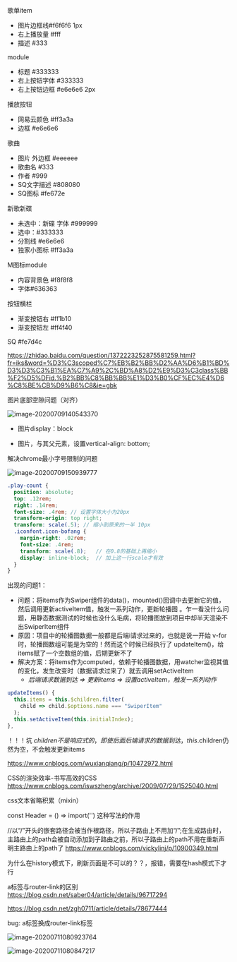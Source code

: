 歌单item

* 图片边框线#f6f6f6 1px
* 右上播放量 #fff 
* 描述 #333

module 

- 标题  #333333 
- 右上按钮字体 #333333 
- 右上按钮边框 #e6e6e6 2px

播放按钮

* 网易云颜色 #ff3a3a 
* 边框 #e6e6e6

歌曲

* 图片 外边框 #eeeeee
* 歌曲名 #333
* 作者 #999
* SQ文字描述 #808080 
* SQ图标 #fe672e

新歌新碟

* 未选中：新碟 字体 #999999
* 选中：#333333
* 分割线 #e6e6e6
* 独家小图标 #ff3a3a



M图标module

* 内容背景色 #f8f8f8
* 字体#636363



按钮横栏

* 渐变按钮右 #ff1b10
* 渐变按钮左 #ff4f40



SQ #fe7d4c







https://zhidao.baidu.com/question/1372223252875581259.html?fr=iks&word=%D3%C3scoped%C7%EB%B2%BB%D2%AA%D6%B1%BD%D3%D3%C3%B1%EA%C7%A9%2C%BD%A8%D2%E9%D3%C3class%BB%F2%D5%DFid.%B2%BB%C8%BB%BB%E1%D3%B0%CF%EC%E4%D6%C8%BE%CB%D9%B6%C8&ie=gbk







图片底部空隙问题（对齐）

![image-20200709140543370](D:\Uttues\front-end\demos\music-player-vue\record3.assets\image-20200709140543370.png)

* 图片display：block

* 图片，与其父元素，设置vertical-align: bottom;



解决chrome最小字号限制的问题

![image-20200709150939777](D:\Uttues\front-end\demos\music-player-vue\record3.assets\image-20200709150939777.png)

```scss
.play-count {
  position: absolute;
  top: .12rem;
  right: .14rem;
  font-size: .4rem; // 设置字体大小为20px
  transform-origin: top right;
  transform: scale(.5); // 缩小到原来的一半 10px
  .iconfont.icon-bofang {
    margin-right: .02rem;
    font-size: .4rem;
    transform: scale(.8);	// 在0.8的基础上再缩小
    display: inline-block;  // 加上这一行scale才有效
  }
}
```



出现的问题1：

* 问题：将items作为Swiper组件的data()，mounted()回调中去更新它的值，然后调用更新activeItem值，触发一系列动作，更新轮播图 。乍一看没什么问题，用静态数据测试的时候也没什么毛病，将轮播图放到项目中却半天渲染不出SwiperItem组件
* 原因：项目中的轮播图数据一般都是后端i请求过来的，也就是说一开始 v-for 时，轮播图数组可能是为空的！然而这个时候已经执行了 updateItem()，给items赋了一个空数组的值，后期更新不了
* 解决方案：将items作为computed，依赖于轮播图数据，用watcher监视其值的变化，发生改变时（数据请求过来了）就去调用setActiveItem
	* *后端请求数据到达 => 更新items => 设置activeItem，触发一系列动作*

```js
updateItems() {
  this.items = this.$children.filter(
    child => child.$options.name === "SwiperItem"
  );
  this.setActiveItem(this.initialIndex);
},
```

！！！坑 $children 不是响应式的，即使后面后端请求的数据到达，this.$children仍然为空，不会触发更新items

https://www.cnblogs.com/wuxianqiang/p/10472972.html


CSS的渲染效率-书写高效的CSS
https://www.cnblogs.com/iswszheng/archive/2009/07/29/1525040.html

css文本省略积累（mixin）


const Header = () => import('') 这种写法的作用

//以“/”开头的嵌套路径会被当作根路径，所以子路由上不用加“/”;在生成路由时，主路由上的path会被自动添加到子路由之前，所以子路由上的path不用在重新声明主路由上的path了
https://www.cnblogs.com/vickylinj/p/10900349.html


为什么在history模式下，刷新页面是不可以的？？，报错，需要在hash模式下才行

a标签与router-link的区别 https://blog.csdn.net/saber04/article/details/96717294

https://blog.csdn.net/zgh0711/article/details/78677444

bug: a标签换成router-link标签

![image-20200711080923764](D:\Uttues\front-end\demos\music-player-vue\record3.assets\image-20200711080923764.png)

![image-20200711080847217](D:\Uttues\front-end\demos\music-player-vue\record3.assets\image-20200711080847217.png)